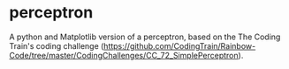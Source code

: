 # perceptron
A python and Matplotlib version of a perceptron, based on the The Coding Train's coding challenge (https://github.com/CodingTrain/Rainbow-Code/tree/master/CodingChallenges/CC_72_SimplePerceptron).

